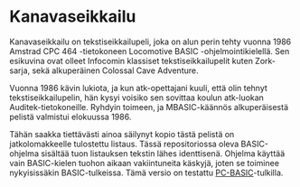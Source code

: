 # Kanavaseikkailu

Kanavaseikkailu on tekstiseikkailupeli, joka on alun perin tehty
vuonna 1986 Amstrad CPC 464 -tietokoneen Locomotive BASIC -ohjelmointikielellä.
Sen esikuvina ovat olleet Infocomin klassiset tekstiseikkailupelit
kuten Zork-sarja, sekä alkuperäinen Colossal Cave Adventure.

Vuonna 1986 kävin lukiota, ja kun atk-opettajani kuuli, että olin tehnyt tekstiseikkailupelin, hän
kysyi voisiko sen sovittaa koulun atk-luokan Auditek-tietokoneille. Ryhdyin
toimeen, ja MBASIC-käännös alkuperäisestä pelistä valmistui
elokuussa 1986.

Tähän saakka tiettävästi ainoa säilynyt kopio tästä pelistä on
jatkolomakkeelle tulostettu listaus. Tässä repositoriossa oleva BASIC-ohjelma sisältää tuon listauksen tekstin lähes identtisenä.
Ohjelma käyttää vain BASIC-kielen tuohon aikaan vakiintuneita
käskyjä, joten se toiminee nykyisissäkin BASIC-tulkeissa. Tämä versio
on testattu [PC-BASIC](https://robhagemans.github.io/pcbasic/index.html)-tulkilla.

